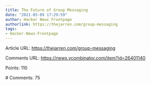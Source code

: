 ```yaml
---
title: The Future of Group Messaging
date: "2021-03-09 17:29:59"
author: Hacker News Frontpage
authorlink: https://thejarren.com/group-messaging
tags:
- Hacker-News-Frontpage
---
```


<p>Article URL: <a href="https://thejarren.com/group-messaging">https://thejarren.com/group-messaging</a></p>
<p>Comments URL: <a href="https://news.ycombinator.com/item?id=26401140">https://news.ycombinator.com/item?id=26401140</a></p>
<p>Points: 110</p>
<p># Comments: 75</p>
